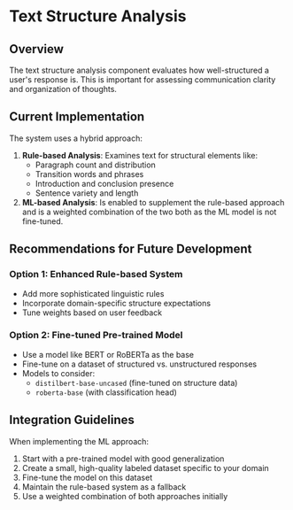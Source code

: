 # Text Structure Analysis
## Overview
The text structure analysis component evaluates how well-structured a user's response is. This is important for assessing communication clarity and organization of thoughts.
## Current Implementation
The system uses a hybrid approach:
1. **Rule-based Analysis**: Examines text for structural elements like:
   - Paragraph count and distribution
   - Transition words and phrases
   - Introduction and conclusion presence
   - Sentence variety and length
2. **ML-based Analysis**: Is enabled to supplement the rule-based approach and is a weighted combination of the two both as the ML model is not fine-tuned. 
## Recommendations for Future Development
### Option 1: Enhanced Rule-based System 
- Add more sophisticated linguistic rules
- Incorporate domain-specific structure expectations
- Tune weights based on user feedback
### Option 2: Fine-tuned Pre-trained Model 
- Use a model like BERT or RoBERTa as the base
- Fine-tune on a dataset of structured vs. unstructured responses
- Models to consider:
  - `distilbert-base-uncased` (fine-tuned on structure data)
  - `roberta-base` (with classification head)
## Integration Guidelines
When implementing the ML approach:
1. Start with a pre-trained model with good generalization
2. Create a small, high-quality labeled dataset specific to your domain
3. Fine-tune the model on this dataset
4. Maintain the rule-based system as a fallback
5. Use a weighted combination of both approaches initially
